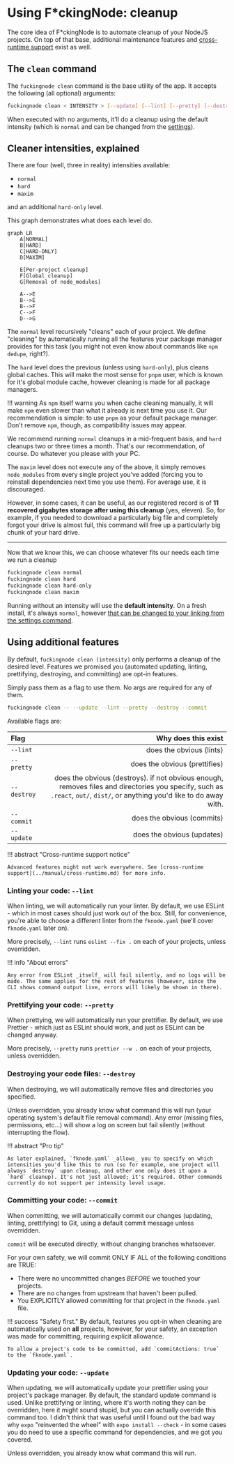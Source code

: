<!-- markdownlint-disable md010 md046 md033 -->
# Using F\*ckingNode: cleanup

The core idea of F\*ckingNode is to automate cleanup of your NodeJS projects. On top of that base, additional maintenance features and [cross-runtime support](cross-runtime.md) exist as well.

## The `clean` command

The `fuckingnode clean` command is the base utility of the app. It accepts the following (all optional) arguments:

```bash
fuckingnode clean < INTENSITY > [--update] [--lint] [--pretty] [--destroy] [--verbose] [--commit]
```

When executed with no arguments, it'll do a cleanup using the default intensity (which is `normal` and can be changed from the [settings](settings.md)).

## Cleaner intensities, explained

There are four (well, three in reality) intensities available:

- `normal`
- `hard`
- `maxim`

and an additional `hard-only` level.

This graph demonstrates what does each level do.

```mermaid
graph LR
    A[NORMAL]
    B[HARD]
    C[HARD-ONLY]
    D[MAXIM]

	E[Per-project cleanup]
	F[Global cleanup]
	G[Removal of node_modules]

	A-->E
	B-->E
	B-->F
	C-->F
	D-->G
```

The `normal` level recursively "cleans" each of your project. We define "cleaning" by automatically running all the features your package manager provides for this task (you might not even know about commands like `npm dedupe`, right?).

The `hard` level does the previous (unless using `hard-only`), plus cleans global caches. This will make the most sense for `pnpm` user, which is known for it's global module cache, however cleaning is made for all package managers.

!!! warning
    As `npm` itself warns you when cache cleaning manually, it will make `npm` even slower than what it already is next time you use it.
    Our recommendation is simple: to use `pnpm` as your default package manager. Don't remove `npm`, though, as compatibility issues may appear.

We recommend running `normal` cleanups in a mid-frequent basis, and `hard` cleanups two or three times a month. That's our recommendation, of course. Do whatever you please with your PC.

The `maxim` level does not execute any of the above, it simply removes `node_modules` from every single project you've added (forcing you to reinstall dependencies next time you use them). For average use, it is discouraged.

However, in some cases, it can be useful, as our registered record is of **11 recovered gigabytes storage after using this cleanup** (yes, eleven). So, for example, if you needed to download a particularly big file and completely forgot your drive is almost full, this command will free up a particularly big chunk of your hard drive.

---

Now that we know this, we can choose whatever fits our needs each time we run a cleanup

```bash
fuckingnode clean normal
fuckingnode clean hard
fuckingnode clean hard-only
fuckingnode clean maxim
```

Running without an intensity will use the **default intensity**. On a fresh install, it's always `normal`, however [that can be changed to your linking from the settings command](settings.md).

## Using additional features

By default, `fuckingnode clean (intensity)` only performs a cleanup of the desired level. Features we promised you (automated updating, linting, prettifying, destroying, and committing) are opt-in features.

Simply pass them as a flag to use them. No args are required for any of them.

```bash
fuckingnode clean -- --update --lint --pretty --destroy --commit
```

Available flags are:

| Flag | Why does this exist |
| :--- | ---: |
| `--lint` | does the obvious (lints)|
| `--pretty` | does the obvious (prettifies)|
| `--destroy`| does the obvious (destroys). if not obvious enough, removes files and directories you specify, such as `.react`, `out/`, `dist/`, or anything you'd like to do away with. |
| `--commit`| does the obvious (commits)|
| `--update` | does the obvious (updates)|

!!! abstract "Cross-runtime support notice"

    Advanced features might not work everywhere. See [cross-runtime support](../manual/cross-runtime.md) for more info.

### Linting your code: `--lint`

When linting, we will automatically run your linter. By default, we use ESLint - which in most cases should just work out of the box. Still, for convenience, you're able to choose a different linter from the `fknode.yaml` (we'll cover `fknode.yaml` later on).

More precisely, `--lint` runs `eslint --fix .` on each of your projects, unless overridden.

!!! info "About errors"

    Any error from ESLint _itself_ will fail silently, and no logs will be made. The same applies for the rest of features (however, since the CLI shows command output live, errors will likely be shown in there).

### Prettifying your code: `--pretty`

When prettying, we will automatically run your prettifier. By default, we use Prettier - which just as ESLint should work, and just as ESLint can be changed anyway.

More precisely, `--pretty` runs `prettier --w .` on each of your projects, unless overridden.

### Destroying your <s>code</s> files: `--destroy`

When destroying, we will automatically remove files and directories you specified.

Unless overridden, you already know what command this will run (your operating system's default file removal command). Any error (missing files, permissions, etc...) will show a log on screen but fail silently (without interrupting the flow).

!!! abstract "Pro tip"

    As later explained, `fknode.yaml` _allows_ you to specify on which intensities you'd like this to run (so for example, one project will always `destroy` upon cleanup, and other one only does it upon a `hard` cleanup). It's not just allowed; it's required. Other commands currently do not support per intensity level usage.

### Committing your code: `--commit`

When committing, we will automatically commit our changes (updating, linting, prettifying) to Git, using a default commit message unless overridden.

`commit` will be executed directly, without changing branches whatsoever.

For your own safety, we will commit ONLY IF ALL of the following conditions are TRUE:

- There were no uncommitted changes _BEFORE_ we touched your projects.
- There are no changes from upstream that haven't been pulled.
- You EXPLICITLY allowed committing for that project in the `fknode.yaml` file.

!!! success "Safety first."
    By default, features you opt-in when cleaning are automatically used on **all** projects, however, for your safety, an exception was made for committing, requiring explicit allowance.

    To allow a project's code to be committed, add `commitActions: true` to the `fknode.yaml`.

### Updating your code: `--update`

When updating, we will automatically update your prettifier using your project's package manager. By default, the standard update command is used. Unlike prettifying or linting, where it's worth noting they can be overridden, here it might sound stupid, but you can actually override this command too. I didn't think that was useful until I found out the bad way why `expo` "reinvented the wheel" with `expo install --check` - in some cases you do need to use a specific command for dependencies, and we got you covered.

Unless overridden, you already know what command this will run.
